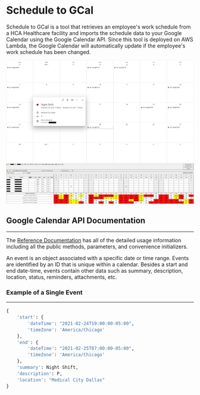 # Schedule to GCal

Schedule to GCal is a tool that retrieves an employee's work schedule from a HCA Healthcare facility and imports the schedule data to your Google Calendar using the Google Calendar API. Since this tool is deployed on AWS Lambda, the Google Calendar will automatically update if the employee's work schedule has been changed.

<img src="images/Work-Schedule-on-Google-Calendar.png" width=1500> 
<img src="images/Work-Schedule.png" width=1500>

## Google Calendar API Documentation

---

The [Reference Documentation](https://developers.google.com/calendar/api/v3/reference/events) has all of the detailed usage information including all the public methods, parameters, and convenience initializers.

An event is an object associated with a specific date or time range. Events are identified by an ID that is unique within a calendar. Besides a start and end date-time, events contain other data such as summary, description, location, status, reminders, attachments, etc.

### Example of a Single Event

---

```Python
{
    'start': {
        'dateTime': "2021-02-24T19:00:00-05:00",
        'timeZone': 'America/Chicago'
    },
    'end': {
        'dateTime': "2021-02-25T07:00:00-05:00",
        'timeZone': 'America/Chicago'
    },
    'summary': Night Shift,
    'description': P,
    'location': "Medical City Dallas"
}
```
